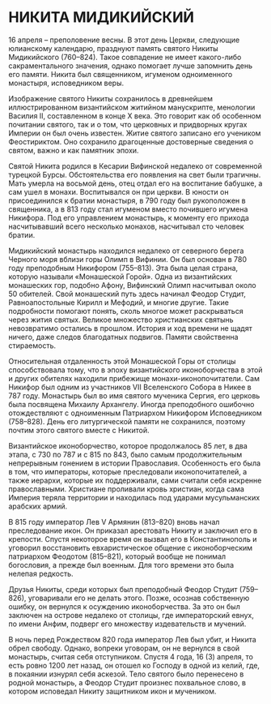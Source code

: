 # НИКИТА МИДИКИЙСКИЙ

16 апреля – преполовение весны. В этот день Церкви, следующие юлианскому календарю, празднуют память святого Никиты Мидикийского (760–824). Такое совпадение не имеет какого-либо сакраментального значения, однако помогает лучше запомнить день его памяти. Никита был священником, игуменом одноименного монастыря, исповедником веры.

Изображение святого Никиты сохранилось в древнейшем иллюстрированном византийском житийном манускрипте, менологии Василия II, составленном в конце X века. Это говорит как об особенном почитании святого, так и о том, что церковных и придворных кругах Империи он был очень известен. Житие святого записано его учеником Феостириктом. Оно сохранило драгоценные достоверные сведения о святом, важно и как памятник эпохи.

Святой Никита родился в Кесарии Вифинской недалеко от современной турецкой Бурсы. Обстоятельства его появления на свет были трагичны. Мать умерла на восьмой день, отец отдал его на воспитание бабушке, а сам ушел в монахи. Воспитывался он при церкви. В юности он присоединился к братии монастыря, в 790 году был рукоположен в священника, а в 813 году стал игуменом вместо почившего игумена Никифора. Под его управлением монастырь, к моменту его прихода насчитывавший всего несколько монахов, насчитывал сто человек братии.

Мидикийский монастырь находился недалеко от северного берега Черного моря вблизи горы Олимп в Вифинии. Он был основан в 780 году преподобным Никифором (755–813). Эта была целая страна, которую называли «Монашеской Горой». Одна из византийских монашеских гор, подобно Афону, Вифинский Олимп насчитывал около 50 обителей. Свой монашеский путь здесь начинал Феодор Студит, Равноапостольные Кирилл и Мефодий, и многие другие. Такие подробности помогают понять, сколь многое может раскрываться через жития святых. Великое множество христианских святынь невозвратимо остались в прошлом. История и ход времени не щадят ничего, даже следов благодатных подвигов. Памяти свойственна стираемость.

Относительная отдаленность этой Монашеской Горы от столицы способствовала тому, что в эпоху византийского иконоборчества в этой и других обителях находили прибежище монахи-иконопочитатели. Сам Никифор был одним из участников VII Вселенского Собора в Никее в 787 году. Монастырь был во имя святого мученика Сергия, его церковь была посвящена Михаилу Архангелу. Иногда преподобного ошибочно отождествляют с одноименным Патриархом Никифором Исповедником (758–828). День его литургической памяти не сохранился, поэтому почтим этого святого вместе с Никитой.

Византийское иконоборчество, которое продолжалось 85 лет, в два этапа, с 730 по 787 и с 815 по 843, было самым продолжительным непрерывным гонением в истории Православия. Особенность его была в том, что императоры, которые преследовали иконопочитателей, а также иерархи, которые их поддерживали, сами считали себя искренне православными. Христиане проливали кровь христиан, когда сама Империя теряла территории и находилась под ударами мусульманских арабских армий.

В 815 году император Лев V Армянин (813–820) вновь начал преследование икон. Он приказал арестовать Никиту и заключил его в крепости. Спустя некоторое время он вызвал его в Константинополь и уговорил восстановить евхаристическое общение с иконоборческим патриархом Феодотом (815–821), который вообще не понимал богословия, а прежде был военным. Для того времени это была нелепая редкость.

Друзья Никиты, среди которых был преподобный Феодор Студит (759–826), уговаривали его не делать этого. Позже, осознав собственную ошибку, он вернулся к осуждению иконоборчества. За это он был заключен на острове недалеко от столицы, где императорский евнух, по имени Анфим, подверг его множеству издевательств и мучений.

В ночь перед Рождеством 820 года император Лев был убит, и Никита обрел свободу. Однако, вопреки уговорам, он не вернулся в свой монастырь, считая себя отступником. Спустя 4 года, 16 (3) апреля, то есть ровно 1200 лет назад, он отошел ко Господу в одной из келий, где, в покаянии изнурял себя аскезой. Тело святого было перенесено в родной монастырь, а Феодор Студит произнес похвальное слово, в котором исповедал Никиту защитником икон и мучеником.
